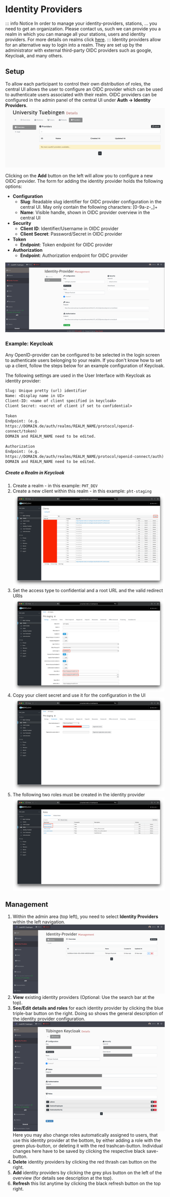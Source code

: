 # Identity Providers

::: info Notice
In order to manage your identity-providers, stations, ... you need to get an organization. Please contact us,
such we can provide you a realm in which you can manage all your stations, users and identity providers.
For more details on realms click [here](/guide/admin/realms).
:::
Identity providers allow for an alternative way to login into a realm. They are set up by the administrator 
with external third-party OIDC providers such as google, Keycloak, and many others. 

## Setup
To allow each participant to control their own distribution of roles, the central UI allows the user to configure an OIDC provider which
can be used to authenticate users associated with their realm.
OIDC providers can be configured in the admin panel of the central UI under **Auth -> Identity Providers**.
[![image](/images/ui_images/providers_overview.png)](/images/ui_images/providers_overview.png)


Clicking on the **Add** button on the left will allow you to configure a new OIDC provider.
The form for adding the identity provider holds the following options:
* **Configuration**
  * **Slug**: Readable slug identifier for OIDC provider configuration in the central UI. 
  May only contain the following characters: [0-9a-z-_]+
  * **Name**: Visible handle, shown in OIDC provider overview in the central UI
* **Security**
  * **Client ID**: Identifier/Username in OIDC provider
  * **Client Secret**: Password/Secret in OIDC provider
* **Token**
  * **Endpoint**: Token endpoint for OIDC provider
* **Authorization**
  * **Endpoint**: Authorization endpoint for OIDC provider

[![image](/images/ui_images/oidc_add.png)](/images/ui_images/oidc_add.png)


### Example: Keycloak

Any OpenID-provider can be configured to be selected in the login screen to authenticate users belonging to your realm.
If you don't know how to set up a client, follow the steps below for an example configuration of Keycloak.

The following settings are used in the User Interface with Keycloak as identity provider:
```
Slug: Unique pretty (url) identifier
Name: <Display name in UI>
Client-ID: <name of client specified in keycloak>
Client Secret: <secret of client if set to confidential>

Token
Endpoint: (e.g. https://DOMAIN.de/auth/realms/REALM_NAME/protocol/openid-connect/token)
DOMAIN and REALM_NAME need to be edited.

Authorization
Endpoint: (e.g. https://DOMAIN.de/auth/realms/REALM_NAME/protocol/openid-connect/auth)
DOMAIN and REALM_NAME need to be edited.
```

##### Create a Realm in Keycloak
1. Create a realm - in this example: ``PHT_DEV``
2. Create a new client within this realm - in this example: ``pht-staging``
   [![image](/images/keycloak_images/keycloak_1.png)](/images/keycloak_images/keycloak_1.png)
3. Set the access type to confidential and a root URL and the valid redirect URIs
   [![image](/images/keycloak_images/keycloak_2.png)](/images/keycloak_images/keycloak_2.png)
4. Copy your client secret and use it for the configuration in the UI
   [![image](/images/keycloak_images/keycloak_3.png)](/images/keycloak_images/keycloak_3.png)
5. The following two roles must be created in the identity provider
   [![image](/images/keycloak_images/keycloak_4.png)](/images/keycloak_images/keycloak_4.png)

## Management
1. Within the admin area (top left), you need to select **Identity Providers** within the left navigation.
   [![image](/images/ui_images/oidc.png)](/images/ui_images/oidc.png)
2. **View** existing identity providers (Optional: Use the search bar at the top).
3. **See/Edit details and roles** for each identity provider by clicking the blue triple-bar button on the right.
   Doing so shows the general description of the identity provider configuration.
   [![image](/images/ui_images/oidc_details.png)](/images/ui_images/oidc_details.png)\
Here you may also change roles automatically assigned to users, that use this identity provider at the bottom, by either
adding a role with the green plus-button, or deleting it with the red trashcan-button. Individual changes here have to 
be saved by clicking the respective black save-button.
4. **Delete** identity providers by clicking the red thrash can button on the right.
5. **Add** identity providers by clicking the grey plus button on the left of the overview (for details see 
description at the top).
6. **Refresh** this list anytime by clicking the black refresh button on the top right.
